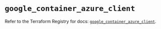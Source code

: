 # `google_container_azure_client`

Refer to the Terraform Registry for docs: [`google_container_azure_client`](https://registry.terraform.io/providers/hashicorp/google/6.18.1/docs/resources/container_azure_client).

